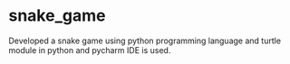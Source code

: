 # snake_game
Developed a snake game using python programming language and turtle module in python and pycharm IDE is used.
